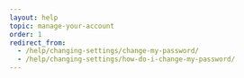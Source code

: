 ```yaml
---
layout: help
topic: manage-your-account
order: 1
redirect_from:
  - /help/changing-settings/change-my-password/
  - /help/changing-settings/how-do-i-change-my-password/
---
```

